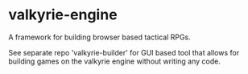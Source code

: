 # valkyrie-engine
A framework for building browser based tactical RPGs.

See separate repo 'valkyrie-builder' for GUI based tool that allows for building games on the valkyrie engine without writing any code.
